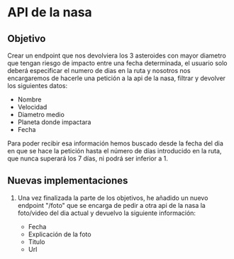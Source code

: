 # API de la nasa

## Objetivo
Crear un endpoint que nos devolviera los 3 asteroides con mayor diametro que tengan riesgo de impacto entre una fecha determinada, el usuario solo deberá especificar el numero de dias en la ruta y nosotros nos encargaremos de hacerle una petición a la api de la nasa, filtrar y devolver los siguientes datos:

- Nombre
- Velocidad
- Diametro medio
- Planeta donde impactara
- Fecha

Para poder recibir esa información hemos buscado desde la fecha del dia en que se hace la petición hasta el número de días introducido en la ruta, que nunca superará los 7 días, ni podrá ser inferior a 1.

## Nuevas implementaciones
1. Una vez finalizada la parte de los objetivos, he añadido un nuevo endpoint "/foto" que se encarga de pedir a otra api de la nasa la foto/video del dia actual y devuelvo la siguiente información:

    - Fecha
    - Explicación de la foto
    - Titulo
    - Url
